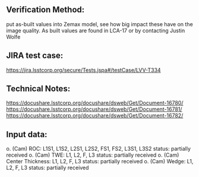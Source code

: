 Verification Method:
---

put as-built values into Zemax model, see how big impact these have on the image quality. 
As built values are found in LCA-17 or by contacting Justin Wolfe

JIRA test case:
---
https://jira.lsstcorp.org/secure/Tests.jspa#/testCase/LVV-T334

Technical Notes:
---
https://docushare.lsstcorp.org/docushare/dsweb/Get/Document-16780/
https://docushare.lsstcorp.org/docushare/dsweb/Get/Document-16781/
https://docushare.lsstcorp.org/docushare/dsweb/Get/Document-16782/

Input data:
---
o. (Cam) ROC: L1S1, L1S2, L2S1, L2S2, FS1, FS2, L3S1, L3S2
	status: partially received
o. (Cam) TWE: L1, L2, F, L3
	status: partially received
o. (Cam) Center Thickness: L1, L2, F, L3
	status: partially received
o. (Cam) Wedge: L1, L2, F, L3
	status: partially received

